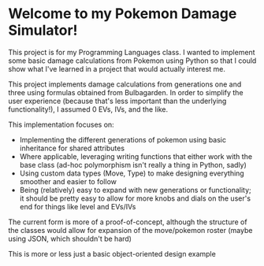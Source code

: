 # Welcome to my Pokemon Damage Simulator!

This project is for my Programming Languages class. I wanted to implement some basic damage calculations from Pokemon using Python so that I could show what I've learned in a project that would actually interest me. 

This project implements damage calculations from generations one and three using formulas obtained from Bulbagarden. In order to simplify the user experience (because that's less important than the underlying functionality!), I assumed 0 EVs, IVs, and the like. 

This implementation focuses on: 
- Implementing the different generations of pokemon using basic inheritance for shared attributes
- Where applicable, leveraging writing functions that either work with the base class (ad-hoc polymorphism isn't really a thing in Python, sadly)
- Using custom data types (Move, Type) to make designing everything smoother and easier to follow
- Being (relatively) easy to expand with new generations or functionality; it should be pretty easy to allow for more knobs and dials on the user's end for things like level and EVs/IVs

The current form is more of a proof-of-concept, although the structure of the classes would allow for expansion of the move/pokemon roster (maybe using JSON, which shouldn't be hard)

This is more or less just a basic object-oriented design example
